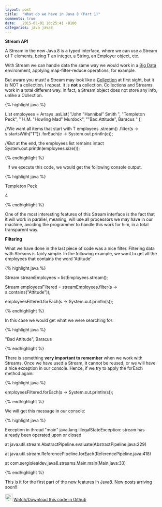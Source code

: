 ```yaml
---
layout: post
title:  "What do we have in Java 8 (Part 1)"
comments: true
date:   2015-02-01 10:25:41 +0100
categories: java java8
---
```

<p dir="ltr"><strong>Stream API</strong></p>
<p dir="ltr">A Stream in the new Java 8 is a typed interface, where we can use a Stream of T elements, being T an integer, a String, an Employer object, etc.</p>
<p dir="ltr">With Stream we can handle data the same way we would work in a <a href="http://en.wikipedia.org/wiki/Big_data">Big Data</a> environment, applying map-filter-reduce operations, for example.<!--more--></p>
<p dir="ltr">But aware you must! a Stream may look like a <a href="http://docs.oracle.com/javase/7/docs/api/java/util/Collection.html">Collection</a> at first sight, but it is NOT a collection. I repeat. It is <b>not </b>a collection. Collections and Streams work in a total different way. In fact, a Stream object does not store any info, unlike a Collection.</p>

{% highlight java %}

List<String> employees = Arrays
                .asList( "John \"Hannibal\" Smith ", 
                         "Templeton Peck", 
                         " H.M. \"Howling Mad\" Murdock", 
                         "\"Bad Attitude\", Baracus " ); 

//We want all items that start with T 
employees 
   .stream() 
   .filter(s -> s.startsWith("T")) 
   .forEach(e -> System.out.println(e)); 

//But at the end, the employees list remains intact 
System.out.println(employees.size());

{% endhighlight %}

&nbsp;
If we execute this code, we would get the following console output.

{% highlight java %}

Templeton Peck

4

{% endhighlight %}

<p dir="ltr">One of the most interesting features of this Stream interface is the fact that it will work in parallel, meaning, will use all processors we may have in our machine, avoiding the programmer to handle this work for him, in a total transparent way.</p>
<p dir="ltr"><b>Filtering</b></p>
<p dir="ltr">What we have done in the last piece of code was a nice filter. Filtering data with Streams is fairly simple. In the following example, we want to get all the employees that contains the word 'Attitude'</p>

{% highlight java %}

Stream streamEmployees = listEmployees.stream();

Stream  employeesFiltered = streamEmployees.filter(s -> s.contains("Attitude"));

employeesFiltered.forEach(s -> System.out.println(s));

{% endhighlight %}

<p dir="ltr">In this case we would get what we were searching for:</p>

{% highlight java %}

"Bad Attitude", Baracus

{% endhighlight %}

<p dir="ltr">There is something <b>very important to remember</b> when we work with Streams. Once we have used a Stream, it cannot be reused, or we will have a nice exception in our console. Hence, if we try to apply the forEach method again:</p>

{% highlight java %}

employeesFiltered.forEach(s -> System.out.println(s));

{% endhighlight %}

<p dir="ltr">We will get this message in our console:</p>

{% highlight java %}

Exception in thread "main" java.lang.IllegalStateException: stream has already been operated upon or closed

at java.util.stream.AbstractPipeline.evaluate(AbstractPipeline.java:229)

at java.util.stream.ReferencePipeline.forEach(ReferencePipeline.java:418)

at com.sergiolealdev.java8.streams.Main.main(Main.java:33)

{% endhighlight %}

<p dir="ltr">This is it for the first part of the new features in Java8. New posts arriving soon!!</p>
<p dir="ltr"><img  src="http://assets-cdn.github.com/images/modules/logos_page/GitHub-Mark.png" alt="github_24px" width="24" height="24" />
 <a href="https://github.com/sergiolealdev/SampleStreamAPIJava8" target="_blank">Watch/Download this code in Github</a></p>